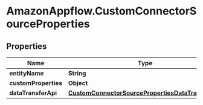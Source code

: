 # AmazonAppflow.CustomConnectorSourceProperties

## Properties

Name | Type | Description | Notes
------------ | ------------- | ------------- | -------------
**entityName** | **String** |  | 
**customProperties** | **Object** |  | [optional] 
**dataTransferApi** | [**CustomConnectorSourcePropertiesDataTransferApi**](CustomConnectorSourcePropertiesDataTransferApi.md) |  | [optional] 


